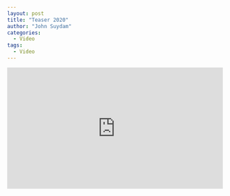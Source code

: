 ```yaml
---
layout: post
title: "Teaser 2020"
author: "John Suydam"
categories:
  - Video
tags:
  - Video
---
```


<div style="overflow:hidden;padding-bottom:56.25%;position:relative;height:0;">
<iframe style="left:0;top:0;height:100%;width:100%;position:absolute;" width="560" height="315" src="https://www.youtube.com/embed/gc92Vhd-f_Y" frameborder="0" allow="accelerometer; autoplay; encrypted-media; gyroscope; picture-in-picture" allowfullscreen></iframe>
</div>
